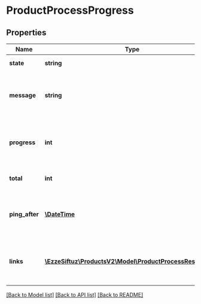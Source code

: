 # ProductProcessProgress

## Properties
Name | Type | Description | Notes
------------ | ------------- | ------------- | -------------
**state** | **string** | the current state of the process | [optional] 
**message** | **string** | a human-readable message describing the current state of the process | [optional] 
**progress** | **int** | the fraction of work that is already completed, as compared to the total work | [optional] 
**total** | **int** | the total work to complete for this process | [optional] 
**ping_after** | [**\DateTime**](\DateTime.md) | recommendation when to poll this resource again to receive a meaningful update | [optional] 
**links** | [**\EzzeSiftuz\ProductsV2\Model\ProductProcessResultLink[]**](ProductProcessResultLink.md) | a list of links that can be used to access detailed information about the process result | [optional] 

[[Back to Model list]](../../README.md#documentation-for-models) [[Back to API list]](../../README.md#documentation-for-api-endpoints) [[Back to README]](../../README.md)

